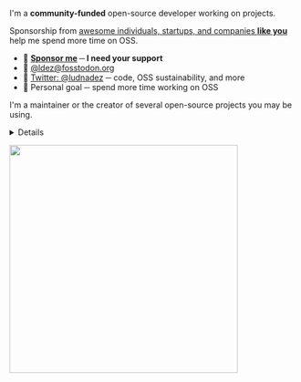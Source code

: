 I'm a **community-funded** open-source developer working on projects.

Sponsorship from [awesome individuals, startups, and companies **like you**](https://www.graphile.org/sponsor/) help me spend more time on OSS.

- 🙏 **[Sponsor me](https://github.com/sponsors/ldez) ─ I need your support**
- 🐘 <a rel="me" href="https://fosstodon.org/@ldez">@ldez@fosstodon.org</a>
- 🐤 [Twitter: @ludnadez](https://twitter.com/ludnadez) ─ code, OSS sustainability, and more
- 💙 Personal goal ─ spend more time working on OSS

I'm a maintainer or the creator of several open-source projects you may be using.

<details>

Go:
- :shield: [golangci-lint](https://github.com/golangci/golangci-lint): Fast linters Runner for Go.
- [tagliatelle](https://github.com/ldez/tagliatelle): A linter that handles struct tags.
- [gomoddirectives](https://github.com/ldez/gomoddirectives): A linter that handles `replace`, `retract`, `exclude` directives into `go.mod`.
- [go-git-cmd-wrapper](https://github.com/ldez/go-git-cmd-wrapper): A simple wrapper around git command in Go.
- :tropical_drink: [mocktail](https://github.com/traefik/mocktail): Naive code generator that creates mock implementation using testify.mock.
- [paerser](https://github.com/traefik/paerser): Loads configuration from many sources.
- [grignotin](https://github.com/ldez/grignotin): A collection of small helpers around Go proxy, Go meta information, etc.
- [valkeyrie](https://github.com/kvtools/valkeyrie): Distributed Key/Value Store Abstraction Library written in Go.

Traefik:
- :genie: [Traefik](https://github.com/traefik/traefik): The Cloud Native Application Proxy.
- :memo: [traefik-certs-dumper](https://github.com/ldez/traefik-certs-dumper): Dump ACME data from Traefik to certificates
- :broom: [traefik-certs-cleaner](https://github.com/ldez/traefik-certs-cleaner): A simple helper to clean the Traefik `acme.json` file by removing and revoking certificates.

ACME, DNS, and Certificates:
- :closed_lock_with_key: [lego](https://github.com/go-acme/lego): Let's Encrypt client and ACME library written in Go.
- :deciduous_tree: [The natural reserve of DNS clients in Go](https://github.com/nrdcg/)

Maintainer Tools:
- [prm](https://github.com/ldez/prm): Pull request manager for maintainers.
- [Messor Structor](https://github.com/traefik/structor): Manage multiple documentation versions with Mkdocs.
- [Myrmica Lobicornis](https://github.com/traefik/lobicornis): Update and merge pull requests.
- [Myrmica Aloba](https://github.com/traefik/aloba): Add labels and milestone on pull requests and issues.
- [Lasius Mixtus](https://github.com/traefik/mixtus): Publish documentation to a GitHub repository from another.
- [gha-mjolnir](https://github.com/ldez/gha-mjolnir): GitHub Action to close issues related to the merge of a pull request.

I hope sponsorships will help me continue working on open-source software and if you would like to support my future work, consider [joining me as a sponsor](https://github.com/sponsors/ldez) :heart::heart::heart:!

</details>

<a href="https://u8views.com/github/ldez"><img width=400 src="https://u8views.com/api/v1/github/profiles/5674651/views/day-week-month-total-count.svg"></a>
